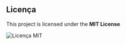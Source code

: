 ## Licença

This project is licensed under the **MIT License**

![Licença MIT](https://img.shields.io/badge/License-MIT-blue.svg)
